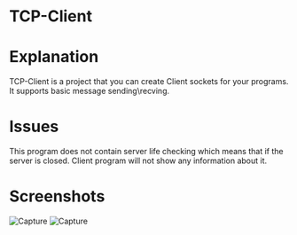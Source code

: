 # TCP-Client

# Explanation

TCP-Client is a project that you can create Client sockets for your programs. It supports basic message sending\recving.

# Issues

This program does not contain server life checking which means that if the server is closed. Client program will not show any information about it.

# Screenshots

![Capture](https://user-images.githubusercontent.com/112761562/206470860-9f77d5b0-4493-4cfb-9401-074c4f55e768.PNG)
![Capture](https://user-images.githubusercontent.com/112761562/206471432-4b187027-f747-4d9f-bf14-fbb57545d6e4.PNG)
